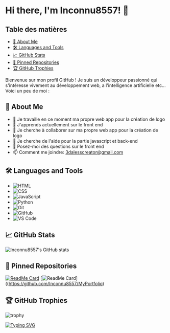 # Hi there, I'm Inconnu8557! 👋

## Table des matières
- [🚀 About Me](#-about-me)
- [🛠️ Languages and Tools](#-languages-and-tools)
- [📈 GitHub Stats](#-github-stats)
- [📌 Pinned Repositories](#-pinned-repositories)
- [🏆 GitHub Trophies](#-github-trophies)
  
Bienvenue sur mon profil GitHub ! Je suis un développeur passionné qui s'intéresse vivement au développement web, a l'intelligence artificielle etc... Voici un peu de moi :
## 🚀 About Me
- 🔭 Je travaille en ce moment ma propre web app pour la création de logo
- 🌱 J'apprends actuellement sur le front end
- 👯 Je cherche à collaborer sur ma propre web app pour la création de logo
- 🤔 Je cherche de l'aide pour la partie javascript et back-end
- 💬 Posez-moi des questions sur le front end
- 📫 Comment me joindre: 3dalesscreator@gmail.com


## 🛠️ Languages and Tools
- ![HTML](https://img.shields.io/badge/-HTML5-E34F26?style=flat&logo=html5&logoColor=white)
- ![CSS](https://img.shields.io/badge/-CSS3-1572B6?style=flat&logo=css3&logoColor=white)
- ![JavaScript](https://img.shields.io/badge/-JavaScript-F7DF1E?style=flat&logo=javascript&logoColor=black)
- ![Python](https://img.shields.io/badge/-Python-3776AB?style=flat&logo=python&logoColor=white)
- ![Git](https://img.shields.io/badge/-Git-F05032?style=flat&logo=git&logoColor=white)
- ![GitHub](https://img.shields.io/badge/-GitHub-181717?style=flat&logo=github&logoColor=white)
- ![VS Code](https://img.shields.io/badge/-Visual%20Studio%20Code-007ACC?style=flat&logo=visual-studio-code&logoColor=white)

## 📈 GitHub Stats
![Inconnu8557's GitHub stats](https://github-readme-stats.vercel.app/api?username=Inconnu8557&show_icons=true&theme=radical)

## 📌 Pinned Repositories
[![ReadMe Card](https://github-readme-stats.vercel.app/api/pin/?username=Inconnu8557&repo=Inconnu8557)](https://github.com/Inconnu8557/Inconnu8557)
[![ReadMe Card](https://github-readme-stats.vercel.app/api/pin/?username=Inconnu8557&repo=MyPortfolio)]((https://github.com/Inconnu8557/MyPortfolio)

## 🏆 GitHub Trophies
![trophy](https://github-profile-trophy.vercel.app/?username=Inconnu8557&theme=onedark)

[![Typing SVG](https://readme-typing-svg.demolab.com?font=Fira+Code&weight=800&pause=1000&color=F70000&width=435&lines=Au+revoir+et+%C3%A0+bient%C3%B4t)](https://git.io/typing-svg)
